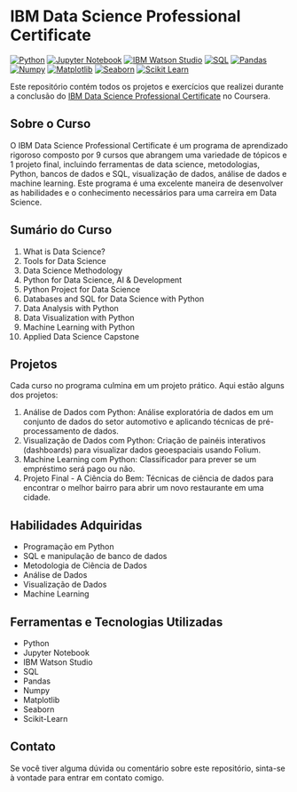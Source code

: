 
# IBM Data Science Professional Certificate
[![Python](https://img.shields.io/badge/Python-3776AB?style=for-the-badge&logo=python&logoColor=white)](https://www.python.org/)
[![Jupyter Notebook](https://img.shields.io/badge/Jupyter_Notebook-F37626?style=for-the-badge&logo=jupyter&logoColor=white)](https://jupyter.org/)
[![IBM Watson Studio](https://img.shields.io/badge/IBM_Watson_Studio-24A7E0?style=for-the-badge&logo=ibm&logoColor=white)](https://www.ibm.com/cloud/watson-studio)
[![SQL](https://img.shields.io/badge/SQL-4479A1?style=for-the-badge&logo=sql&logoColor=white)](https://pt.wikipedia.org/wiki/SQL)
[![Pandas](https://img.shields.io/badge/Pandas-150458?style=for-the-badge&logo=pandas&logoColor=white)](https://pandas.pydata.org/)
[![Numpy](https://img.shields.io/badge/NumPy-013243?style=for-the-badge&logo=numpy&logoColor=white)](https://numpy.org/)
[![Matplotlib](https://img.shields.io/badge/Matplotlib-3776AB?style=for-the-badge&logo=matplotlib&logoColor=white)](https://matplotlib.org/)
[![Seaborn](https://img.shields.io/badge/Seaborn-4EAE4E?style=for-the-badge&logo=seaborn&logoColor=white)](https://seaborn.pydata.org/)
[![Scikit Learn](https://img.shields.io/badge/Scikit_Learn-F7931E?style=for-the-badge&logo=scikit-learn&logoColor=white)](https://scikit-learn.org/)


Este repositório contém todos os projetos e exercícios que realizei durante a conclusão do [IBM Data Science Professional Certificate](https://www.coursera.org/professional-certificates/ibm-data-science) no Coursera.

## Sobre o Curso

O IBM Data Science Professional Certificate é um programa de aprendizado rigoroso composto por 9 cursos que abrangem uma variedade de tópicos e 1 projeto final, incluindo ferramentas de data science, metodologias, Python, bancos de dados e SQL, visualização de dados, análise de dados e machine learning. Este programa é uma excelente maneira de desenvolver as habilidades e o conhecimento necessários para uma carreira em Data Science.

## Sumário do Curso

1. What is Data Science?
2. Tools for Data Science
3. Data Science Methodology
4. Python for Data Science, AI & Development
5. Python Project for Data Science
6. Databases and SQL for Data Science with Python
7. Data Analysis with Python
8. Data Visualization with Python
9. Machine Learning with Python
10. Applied Data Science Capstone

## Projetos

Cada curso no programa culmina em um projeto prático. Aqui estão alguns dos projetos:

1. Análise de Dados com Python: Análise exploratória de dados em um conjunto de dados do setor automotivo e aplicando técnicas de pré-processamento de dados.
2. Visualização de Dados com Python: Criação de painéis interativos (dashboards) para visualizar dados geoespaciais usando Folium.
3. Machine Learning com Python: Classificador para prever se um empréstimo será pago ou não.
4. Projeto Final - A Ciência do Bem: Técnicas de ciência de dados para encontrar o melhor bairro para abrir um novo restaurante em uma cidade.

## Habilidades Adquiridas

- Programação em Python
- SQL e manipulação de banco de dados
- Metodologia de Ciência de Dados
- Análise de Dados
- Visualização de Dados
- Machine Learning

## Ferramentas e Tecnologias Utilizadas

- Python
- Jupyter Notebook
- IBM Watson Studio
- SQL
- Pandas
- Numpy
- Matplotlib
- Seaborn
- Scikit-Learn



## Contato

Se você tiver alguma dúvida ou comentário sobre este repositório, sinta-se à vontade para entrar em contato comigo.

